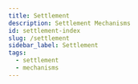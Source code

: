 ```yaml
---
title: Settlement
description: Settlement Mechanisms
id: settlement-index
slug: /settlement
sidebar_label: Settlement
tags:
  - settlement
  - mechanisms
---
```

